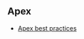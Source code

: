 ## Apex

- [Apex best practices](https://mohan-chinnappan-n5.github.io/perf/ept/viewer.html?data=https://raw.githubusercontent.com/mohan-chinnappan-n5/compares/refs/heads/main/apex.json)

